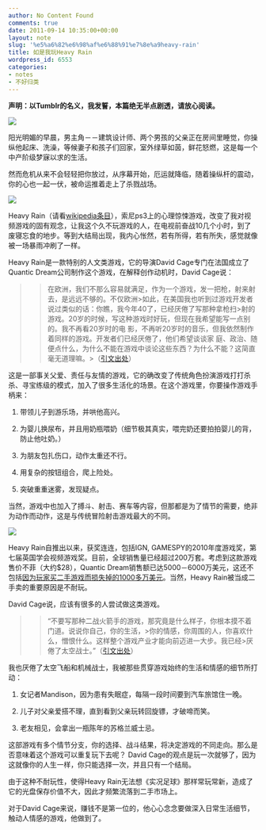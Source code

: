 ```yaml
---
author: No Content Found
comments: true
date: 2011-09-14 10:35:00+00:00
layout: note
slug: '%e5%a6%82%e6%98%af%e6%88%91%e7%8e%a9heavy-rain'
title: 如是我玩Heavy Rain
wordpress_id: 6553
categories:
- notes
- 不好归类
---
```


**声明：以Tumblr的名义，我发誓，本篇绝无半点剧透，请放心阅读。**





![](http://media.tumblr.com/tumblr_lridgfYPca1qz6vj8.jpg)





阳光明媚的早晨，男主角－－建筑设计师、两个男孩的父亲正在房间里睡觉，你操纵他起床、洗澡，等候妻子和孩子们回家，室外绿草如茵，鲜花怒燃，这是每一个中产阶级梦寐以求的生活。





然而危机从来不会轻轻把你放过，从序幕开始，厄运就降临，随着操纵杆的震动，你的心也一起一伏，被命运推着走上了杀戮战场。





![](http://media.tumblr.com/tumblr_lridhgOXRo1qz6vj8.jpg)





Heavy Rain（请看[wikipedia条目](http://en.wikipedia.org/wiki/Heavy_Rain)），索尼ps3上的心理惊悚游戏，改变了我对视频游戏的固有观念，让我这个久不玩游戏的人，在电视前奋战10几个小时，到了废寝忘食的地步。等到大结局出现，我内心怅然，若有所得，若有所失，感觉就像被一场暴雨冲刷了一样。





Heavy Rain是一款特别的人文类游戏，它的导演David Cage专门在法国成立了Quantic Dream公司制作这个游戏，在解释创作动机时，David Cage说：





<blockquote>
  
> 
> 在欧洲，我们不那么容易就满足，作为一个游戏，发一把枪，射来射去，是远远不够的。不仅欧洲>如此，在美国我也听到过游戏开发者说过类似的话：你瞧，我今年40了，已经厌倦了写那种拿枪扫>射的游戏。20岁的时候，写这种游戏时好玩，但现在我希望能写一点别的。我不再看20岁时的电
  影，不再听20岁时的音乐，但我依然制作着同样的游戏。开发者们已经厌倦了，他们希望谈谈家
  庭、政治、随便点什么，为什么不能在游戏中谈论这些东西？为什么不能？这简直毫无道理嘛。>（[引文出处](http://www.guardian.co.uk/technology/gamesblog/2011/mar/21/haveay-rain-creator-criticises-industry)）
> 
> 
</blockquote>





这是一部事关父爱、责任与友情的游戏，它的确改变了传统角色扮演游戏打打杀杀、寻宝练级的模式，加入了很多生活化的场景。在这个游戏里，你要操作游戏手柄来：





  1. 带领儿子到游乐场，并哄他高兴。


  2. 为婴儿换尿布，并且用奶瓶喂奶（细节极其真实，喂完奶还要拍拍婴儿的背，防止他吐奶。）


  3. 为朋友包扎伤口，动作太重还不行。


  4. 用复杂的按钮组合，爬上险处。


  5. 突破重重迷雾，发现疑点。



当然，游戏中也加入了搏斗、射击、赛车等内容，但那都是为了情节的需要，绝非为动作而动作，这是与传统冒险射击游戏最大的不同。





![](http://media.tumblr.com/tumblr_lridi7XkXY1qz6vj8.jpg)





Heavy Rain自推出以来，获奖连连，包括IGN, GAMESPY的2010年度游戏奖，第七届英国学会视频游戏奖。目前，全球销售量已经超过200万套。考虑到这款游戏售价不菲（大约$28），Quantic Dream销售额已达5000－6000万美元，这还不包括[因为玩家买二手游戏而损失掉的1000多万美元](http://www.gamerevolution.com/news/quantic-dream-loses-10-million-in-heavy-rain-secondhand-sales-8343)。当然，Heavy Rain被当成二手卖的重要原因是不耐玩。





David Cage说，应该有很多的人尝试做这类游戏。





<blockquote>
  
> 
> “不要写那种二战火箭手的游戏，那究竟是什么样子，你根本摸不着门道。说说你自己，你的生活，>你的情感，你周围的人，你喜欢什么，憎恨什么。这样整个游戏产业才能向前迈进一大步。我已经>厌倦了太空战士。”（[引文出处](http://www.guardian.co.uk/technology/gamesblog/2011/mar/21/haveay-rain-creator-criticises-industry)）
> 
> 
</blockquote>





我也厌倦了太空飞船和机械战士，我被那些贯穿游戏始终的生活和情感的细节所打动：





  1. 女记者Mandison，因为患有失眠症，每隔一段时间要到汽车旅馆住一晚。


  2. 儿子对父亲爱搭不理，直到看到父亲玩转回旋镖，才破啼而笑。


  3. 老友相见，会拿出一瓶陈年的苏格兰威士忌。



这部游戏有多个情节分支，你的选择、战斗结果，将决定游戏的不同走向。那么是否意味着这个游戏可以重复玩下去呢？ David Cage的观点是玩一次就够了，因为这就像你的人生一样，你只能选择一次，并且只有一个结局。





由于这种不耐玩性，使得Heavy Rain无法想《实况足球》那样常玩常新，造成了它的光盘保存价值不大，因此才频繁流落到二手市场上。





对于David Cage来说，赚钱不是第一位的，他心心念念要做深入日常生活细节，触动人情感的游戏，他做到了。
